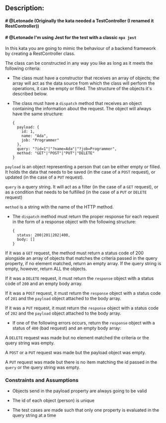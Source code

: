 ## Description:
#### # @Letonade (Originally the kata needed a TestController (I renamed it RestController))
#### # @Letonade I'm using Jest for the test with a classic `npx jest`
In this kata you are going to mimic the behaviour of a backend framework by creating a RestController class.

The class can be constructed in any way you like as long as it meets the following criteria:

- The class must have a constructor that receives an array of objects; the array will act as the data source from which the class will perform the operations, it can be empty or filled. The structure of the objects it's described below.

- The class must have a <code>dispatch</code> method that receives an object containing the information about the request. The object will always have the same structure:

      {
        payload: {
          id: 1,
          name: "Ada",
          job: "Programmer"
        },
        query: "?id=1"|"?name=Ada"|"?job=Programmer",
        method: "GET"|"POST"|"PUT"|"DELETE"
      }

<code>payload</code> is an object representing a person that can be either empty or filled. It holds the data that needs to be saved (in the case of a <code>POST</code> request), or updated (in the case of a <code>PUT</code> request).

<code>query</code> is a query string. It will act as a filter (in the case of a <code>GET</code> request), or as a condition that needs to be fulfilled (in the case of a <code>PUT</code> or <code>DELETE</code> request)

<code>method</code> is a string with the name of the HTTP method.

- The <code>dispatch</code> method must return the proper response for each request in the form of a response object with the following structure:

      {
        status: 200|201|202|400,
        body: []
      }

If it was a <code>GET</code> request, the method must return a status code of 200 alongside an array of objects that matches the criteria passed in the query property, if no element matched, return an empty array. If the query string is empty, however, return ALL the objects.

If it was a <code>DELETE</code> request, it must return the <code>response</code> object with a status code of <code>200</code> and an empty body array.

If it was a <code>POST</code> request, it must return the <code>response</code> object with a status code of <code>201</code> and the <code>payload</code> object attached to the body array.

If it was a <code>PUT</code> request, it must return the <code>response</code> object with a status code of <code>202</code> and the <code>payload</code> object attached to the body array.

- If one of the following errors occurs, return the <code>response</code> object with a status of <code>400</code> (bad request) and an empty body array:

A <code>DELETE</code> request was made but no element matched the criteria or the query string was empty.

A <code>POST</code> or a <code>PUT</code> request was made but the payload object was empty.

A <code>PUT</code> request was made but there is no item matching the id passed in the <code>query</code> or the query string was empty.

### Constraints and Assumptions

- Objects send in the payload property are always going to be valid

- The id of each object (person) is unique

- The test cases are made such that only one property is evaluated in the query string at a time

